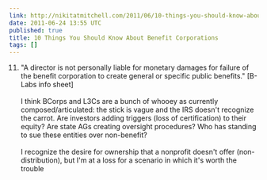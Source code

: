 ```yaml
---
link: http://nikitatmitchell.com/2011/06/10-things-you-should-know-about-benefit-corporations/
date: 2011-06-24 13:55 UTC
published: true
title: 10 Things You Should Know About Benefit Corporations
tags: []
---
```


11. "A director is not personally liable for monetary damages for failure of the benefit corporation to create general  or specific public benefits." [B-Labs info sheet]<br><br>I think BCorps and L3Cs are a bunch of whooey as currently composed/articulated: the stick is vague and the IRS doesn't recognize the carrot. Are investors adding triggers (loss of certification) to their equity? Are state AGs creating oversight procedures? Who has standing to sue these entities over non-benefit? <br><br>I recognize the desire for ownership that a nonprofit doesn't offer (non-distribution), but I'm at a loss for a scenario in which it's worth the trouble
